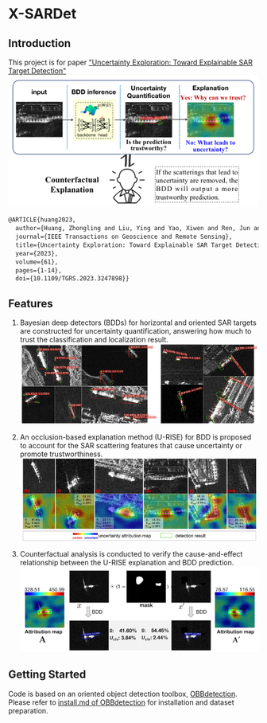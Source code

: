 # X-SARDet

## Introduction
This project is for paper ["Uncertainty Exploration: Toward Explainable SAR Target Detection"](https://ieeexplore.ieee.org/document/10050159)
![det](https://github.com/XAI4SAR/X-SARDet/blob/main/intro.png)

```LaTex
@ARTICLE{huang2023,
  author={Huang, Zhongling and Liu, Ying and Yao, Xiwen and Ren, Jun and Han, Junwei},
  journal={IEEE Transactions on Geoscience and Remote Sensing}, 
  title={Uncertainty Exploration: Toward Explainable SAR Target Detection}, 
  year={2023},
  volume={61},
  pages={1-14},
  doi={10.1109/TGRS.2023.3247898}}
```

## Features
1. Bayesian deep detectors (BDDs) for horizontal and oriented SAR targets are constructed for uncertainty quantification, answering how much to trust the classification and localization result.
![det](https://github.com/XAI4SAR/X-SARDet/blob/main/det.png)

2. An occlusion-based explanation method (U-RISE) for BDD is proposed to account for the SAR scattering features that cause uncertainty or promote trustworthiness.
![det](https://github.com/XAI4SAR/X-SARDet/blob/main/explanation.png)

3. Counterfactual analysis is conducted to verify the cause-and-effect relationship between the U-RISE explanation and BDD prediction.
![det](https://github.com/XAI4SAR/X-SARDet/blob/main/cont.png)



## Getting Started
Code is based on an oriented object detection toolbox, [OBBdetection](https://github.com/jbwang1997/OBBDetection). Please refer to [install.md of OBBdetection](https://github.com/jbwang1997/OBBDetection/blob/master/docs/install.md) for installation and dataset preparation.
